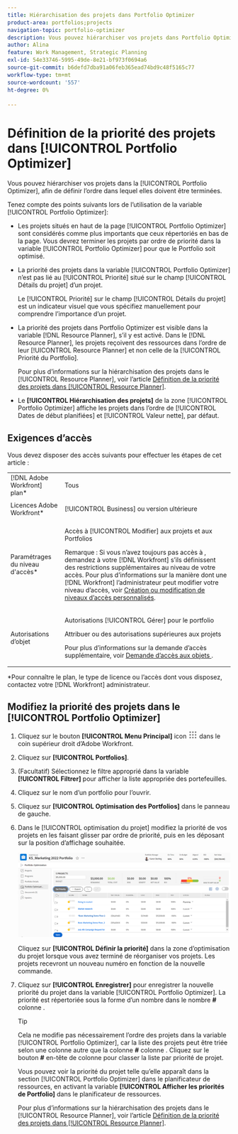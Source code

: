 ```yaml
---
title: Hiérarchisation des projets dans Portfolio Optimizer
product-area: portfolios;projects
navigation-topic: portfolio-optimizer
description: Vous pouvez hiérarchiser vos projets dans Portfolio Optimizer afin de définir l’ordre dans lequel ils doivent être terminés.
author: Alina
feature: Work Management, Strategic Planning
exl-id: 54e33746-5995-49de-8e21-bf973f0694a6
source-git-commit: b6defd7dba91a06feb365ead74bd9c48f5165c77
workflow-type: tm+mt
source-wordcount: '557'
ht-degree: 0%

---
```


# Définition de la priorité des projets dans [!UICONTROL Portfolio Optimizer]

Vous pouvez hiérarchiser vos projets dans la [!UICONTROL Portfolio Optimizer], afin de définir l’ordre dans lequel elles doivent être terminées.

Tenez compte des points suivants lors de l’utilisation de la variable [!UICONTROL Portfolio Optimizer]:

* Les projets situés en haut de la page [!UICONTROL Portfolio Optimizer] sont considérés comme plus importants que ceux répertoriés en bas de la page. Vous devrez terminer les projets par ordre de priorité dans la variable [!UICONTROL Portfolio Optimizer] pour que le Portfolio soit optimisé.
* La priorité des projets dans la variable [!UICONTROL Portfolio Optimizer] n’est pas lié au [!UICONTROL Priorité] situé sur le champ [!UICONTROL Détails du projet] d’un projet.

   Le [!UICONTROL Priorité] sur le champ [!UICONTROL Détails du projet] est un indicateur visuel que vous spécifiez manuellement pour comprendre l’importance d’un projet.

* La priorité des projets dans Portfolio Optimizer est visible dans la variable [!DNL Resource Planner], s’il y est activé. Dans le [!DNL Resource Planner], les projets reçoivent des ressources dans l’ordre de leur [!UICONTROL Resource Planner] et non celle de la [!UICONTROL Priorité du Portfolio].

   Pour plus d’informations sur la hiérarchisation des projets dans le [!UICONTROL Resource Planner], voir l’article [Définition de la priorité des projets dans [!UICONTROL Resource Planner]](../../../resource-mgmt/resource-planning/prioritize-projects-resource-planner.md).

* Le **[!UICONTROL Hiérarchisation des projets]** de la zone [!UICONTROL Portfolio Optimizer] affiche les projets dans l’ordre de [!UICONTROL Dates de début planifiées] et [!UICONTROL Valeur nette], par défaut.

## Exigences d’accès

Vous devez disposer des accès suivants pour effectuer les étapes de cet article :

<table style="table-layout:auto"> 
 <col> 
 <col> 
 <tbody> 
  <tr> 
   <td role="rowheader">[!DNL Adobe Workfront] plan*</td> 
   <td> <p>Tous </p> </td> 
  </tr> 
  <tr> 
   <td role="rowheader">Licences Adobe Workfront*</td> 
   <td> <p>[!UICONTROL Business] ou version ultérieure</p> </td> 
  </tr> 
  <tr> 
   <td role="rowheader">Paramétrages du niveau d'accès*</td> 
   <td> <p>Accès à [!UICONTROL Modifier] aux projets et aux Portfolios</p> <p>Remarque : Si vous n’avez toujours pas accès à , demandez à votre [!DNL Workfront] s’ils définissent des restrictions supplémentaires au niveau de votre accès. Pour plus d’informations sur la manière dont une [!DNL Workfront] l’administrateur peut modifier votre niveau d’accès, voir <a href="../../../administration-and-setup/add-users/configure-and-grant-access/create-modify-access-levels.md" class="MCXref xref">Création ou modification de niveaux d’accès personnalisés</a>.</p> </td> 
  </tr> 
  <tr> 
   <td role="rowheader">Autorisations d’objet</td> 
   <td> <p>Autorisations [!UICONTROL Gérer] pour le portfolio</p> <p>Attribuer ou des autorisations supérieures aux projets</p> <p>Pour plus d’informations sur la demande d’accès supplémentaire, voir <a href="../../../workfront-basics/grant-and-request-access-to-objects/request-access.md" class="MCXref xref">Demande d’accès aux objets </a>.</p> </td> 
  </tr> 
 </tbody> 
</table>

&#42;Pour connaître le plan, le type de licence ou l’accès dont vous disposez, contactez votre [!DNL Workfront] administrateur.

## Modifiez la priorité des projets dans le [!UICONTROL Portfolio Optimizer]

1. Cliquez sur le bouton **[!UICONTROL Menu Principal]** icon ![](assets/main-menu-icon.png) dans le coin supérieur droit d’Adobe Workfront.

1. Cliquez sur **[!UICONTROL Portfolios]**.
1. (Facultatif) Sélectionnez le filtre approprié dans la variable **[!UICONTROL Filtrer]** pour afficher la liste appropriée des portefeuilles.
1. Cliquez sur le nom d’un portfolio pour l’ouvrir.
1. Cliquez sur **[!UICONTROL Optimisation des Portfolios]** dans le panneau de gauche.
1. Dans le [!UICONTROL optimisation du projet] modifiez la priorité de vos projets en les faisant glisser par ordre de priorité, puis en les déposant sur la position d’affichage souhaitée.

   ![](assets/portfolio-optimizer-with-projects-nwe-350x89.png)

   Cliquez sur **[!UICONTROL Définir la priorité]** dans la zone d’optimisation du projet lorsque vous avez terminé de réorganiser vos projets. Les projets recevront un nouveau numéro en fonction de la nouvelle commande.

1. Cliquez sur **[!UICONTROL Enregistrer]** pour enregistrer la nouvelle priorité du projet dans la variable [!UICONTROL Portfolio Optimizer]. La priorité est répertoriée sous la forme d’un nombre dans le nombre **#** colonne .

   >[!TIP]
   >
   >Cela ne modifie pas nécessairement l’ordre des projets dans la variable [!UICONTROL Portfolio Optimizer], car la liste des projets peut être triée selon une colonne autre que la colonne **#** colonne . Cliquez sur le bouton **#** en-tête de colonne pour classer la liste par priorité de projet.

   Vous pouvez voir la priorité du projet telle qu’elle apparaît dans la section [!UICONTROL Portfolio Optimizer] dans le planificateur de ressources, en activant la variable **[!UICONTROL Afficher les priorités de Portfolio]** dans le planificateur de ressources.

   Pour plus d’informations sur la hiérarchisation des projets dans le [!UICONTROL Resource Planner], voir l’article [Définition de la priorité des projets dans [!UICONTROL Resource Planner]](../../../resource-mgmt/resource-planning/prioritize-projects-resource-planner.md).
